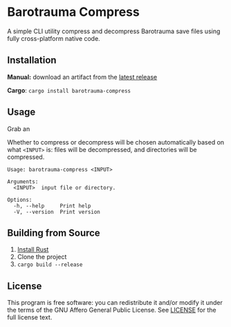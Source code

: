 # Barotrauma Compress

A simple CLI utility compress and decompress Barotrauma save files using fully cross-platform native code.

## Installation

**Manual:** download an artifact from the [latest release](https://github.com/zkxs/barotrauma-compress-rs/releases/latest)

**Cargo**: `cargo install barotrauma-compress`

## Usage

Grab an 

Whether to compress or decompress will be chosen automatically based on what `<INPUT>` is: files will be decompressed, and directories will be compressed.

```
Usage: barotrauma-compress <INPUT>

Arguments:
  <INPUT>  input file or directory.

Options:
  -h, --help     Print help
  -V, --version  Print version
```

## Building from Source

1. [Install Rust](https://www.rust-lang.org/tools/install)
2. Clone the project
3. `cargo build --release`

## License

This program is free software: you can redistribute it and/or modify
it under the terms of the GNU Affero General Public License.
See [LICENSE](LICENSE) for the full license text.
